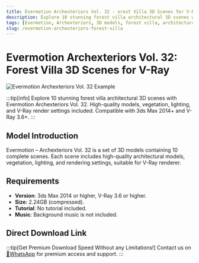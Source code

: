 ```yaml
---
title: Evermotion Archexteriors Vol. 32 - orest Villa 3D Scenes for V-Ray
description: Explore 10 stunning forest villa architectural 3D scenes with Evermotion Archexteriors Vol. 32. High-quality models, vegetation, lighting, and V-Ray render settings included. Compatible with 3ds Max 2014+ and V-Ray 3.6+.
tags: [Evermotion, Archexteriors, 3D models, forest villa, architectural visualization, V-Ray, 3ds Max, exterior rendering, 3D scene]
slug: /evermotion-archexteriors-forest-villa
---
```


<!--First Part-This is Title -->
# Evermotion Archexteriors Vol. 32: Forest Villa 3D Scenes for V-Ray

<!--Second Part-This is First Banner -->
![Evermotion Archexteriors Vol. 32 Example](/img/evermotion-archexteriors-vol-32.jpg)

:::tip[info]
Explore 10 stunning forest villa architectural 3D scenes with Evermotion Archexteriors Vol. 32. High-quality models, vegetation, lighting, and V-Ray render settings included. Compatible with 3ds Max 2014+ and V-Ray 3.6+.
:::

## Model Introduction

Evermotion – Archexteriors Vol. 32 is a set of 3D models containing 10 complete scenes. Each scene includes high-quality architectural models, vegetation, lighting, and rendering settings, suitable for V-Ray renderer.

## Requirements

- **Version**: 3ds Max 2014 or higher, V-Ray 3.6 or higher.
- **Size**: 2.24GB (compressed).
- **Tutorial**: No tutorial included.
- **Music**: Background music is not included.

## Direct Download Link
:::tip[Get Premium Download Speed Without any Limitations!]
Contact us on [💬WhatsApp](https://wa.me/+8613237610083) for premium  access and support.
:::